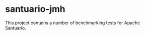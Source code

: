 santuario-jmh
===========

This project contains a number of benchmarking tests for Apache Santuario.

